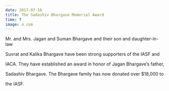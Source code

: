 ```yaml
---
date: 2017-07-16
title: The Sadashiv Bhargave Memorial Award
time: ?
image: a.com
---
```


Mr. and Mrs. Jagan and Suman Bhargave and their son and daughter-in- law

Suvrat and Kalika Bhargave have been strong supporters of the IASF and

IACA. They have established an award in honor of Jagan Bhargave’s father,

Sadashiv Bhargave. The Bhargave family has now donated over $18,000 to

the IASF.